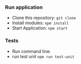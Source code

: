 ### Run application ###
+   Clone this repository:
        `git clone`
+   Install modules:
        `npm install`
+   Start Application:
        `npm start`


### Tests ###
+   Run command line:
   + run test unit
        `npm run test-unit`